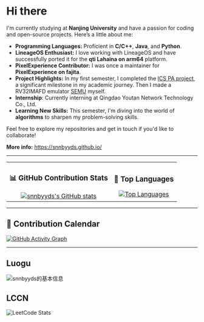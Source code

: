 # Hi there

I'm currently studying at **Nanjing University** and have a passion for coding and open-source projects. Here’s a little about me:

- **Programming Languages:** Proficient in **C/C++**, **Java**, and **Python**.
- **LineageOS Enthusiast:** I love working with LineageOS and have successfully ported it for the **qti Lahaina on arm64** platform.
- **PixelExperience Contributor:** I was once a maintainer for **PixelExperience on fajita**.
- **Project Highlights:** In my first semester, I completed the [ICS PA project](https://nju-projectn.github.io/ics-pa-gitbook/ics2024/), a significant milestone in my academic journey. Then I made a RV32IMAFD emulator [SEMU](https://github.com/snnbyyds/semu) myself.
- **Internship**: Currently interning at Qingdao Youtan Network Technology Co., Ltd.
- **Learning New Skills:** This semester, I'm diving into the world of **algorithms** to sharpen my problem-solving skills.

Feel free to explore my repositories and get in touch if you'd like to collaborate!

**More info:** https://snnbyyds.github.io/

---

<table>
  <tr>
    <td align="center">
      <h3>📊 GitHub Contribution Stats</h3>
      <a href="https://github.com/snnbyyds">
        <img src="https://github-readme-stats.vercel.app/api?username=snnbyyds&count_private=true&show_icons=true&theme=radical" alt="snnbyyds's GitHub stats" />
      </a>
    </td>
    <td align="center">
      <h3>📝 Top Languages</h3>
      <a href="https://github.com/snnbyyds">
        <img src="https://github-readme-stats.vercel.app/api/top-langs/?username=snnbyyds&count_private=true&layout=compact&theme=radical" alt="Top Languages" />
      </a>
    </td>
  </tr>
</table>

---

## 📅 Contribution Calendar

[![GitHub Activity Graph](https://github-readme-activity-graph.vercel.app/graph?username=snnbyyds&theme=react-dark)](https://github.com/snnbyyds)

---

## Luogu
![snnbyyds的基本信息](https://luogu-card.vercel.app/about?id=1560631)

## LCCN
![LeetCode Stats](https://leetcard.jacoblin.cool/snnbyyds?theme=light&font=Fuzzy%20Bubbles&site=cn)
